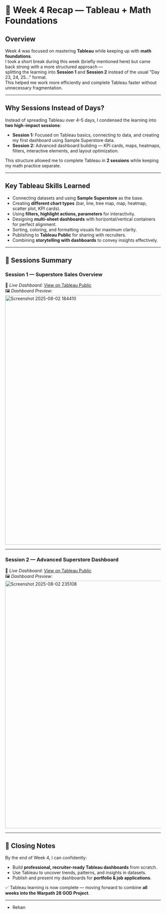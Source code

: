# 📅 Week 4 Recap — Tableau + Math Foundations

## Overview
Week 4 was focused on mastering **Tableau** while keeping up with **math foundations**.  
I took a short break during this week (briefly mentioned here) but came back strong with a more structured approach —  
splitting the learning into **Session 1** and **Session 2** instead of the usual "Day 23, 24, 25…" format.  
This helped me work more efficiently and complete Tableau faster without unnecessary fragmentation.

---

## Why Sessions Instead of Days?
Instead of spreading Tableau over 4–5 days, I condensed the learning into **two high-impact sessions**:
- **Session 1:** Focused on Tableau basics, connecting to data, and creating my first dashboard using Sample Superstore data.
- **Session 2:** Advanced dashboard building — KPI cards, maps, heatmaps, filters, interactive elements, and layout optimization.

This structure allowed me to complete Tableau in **2 sessions** while keeping my math practice separate.

---

## Key Tableau Skills Learned
- Connecting datasets and using **Sample Superstore** as the base.
- Creating **different chart types** (bar, line, tree map, map, heatmap, scatter plot, KPI cards).
- Using **filters, highlight actions, parameters** for interactivity.
- Designing **multi-sheet dashboards** with horizontal/vertical containers for perfect alignment.
- Sorting, coloring, and formatting visuals for maximum clarity.
- Publishing to **Tableau Public** for sharing with recruiters.
- Combining **storytelling with dashboards** to convey insights effectively.

---

## 🌟 Sessions Summary
### **Session 1 — Superstore Sales Overview**
📌 *Live Dashboard:* [View on Tableau Public](https://public.tableau.com/views/Session1SuperstoreDataVisualization/SuperstoreSalesOverviewDashboard?:language=en-US&:sid=&:redirect=auth&:display_count=n&:origin=viz_share_link)  
🖼️ *Dashboard Preview:*  
<img width="1675" height="804" alt="Screenshot 2025-08-02 184410" src="https://github.com/user-attachments/assets/f7f1ca05-b800-430f-8ea1-8596f55f620c" />


---

### **Session 2 — Advanced Superstore Dashboard**
📌 *Live Dashboard:* [View on Tableau Public](https://public.tableau.com/views/Session2_Superstore_Advanced/SuperstoreAdvancedOverview?:language=en-US&:sid=&:redirect=auth&:display_count=n&:origin=viz_share_link)  
🖼️ *Dashboard Preview:*  
<img width="1653" height="798" alt="Screenshot 2025-08-02 235108" src="https://github.com/user-attachments/assets/e305937d-9457-4eac-a1da-bd7022c00c04" />


---

## 🎯 Closing Notes
By the end of Week 4, I can confidently:
- Build **professional, recruiter-ready Tableau dashboards** from scratch.
- Use Tableau to uncover trends, patterns, and insights in datasets.
- Publish and present my dashboards for **portfolio & job applications**.

✅ Tableau learning is now complete — moving forward to combine **all weeks into the Warpath 28 GOD Project**.

---
- Rehan
